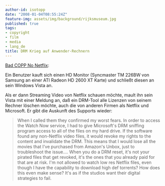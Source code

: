 ```yaml
---
author-id: isotopp
date: "2008-01-04T08:55:24Z"
feature-img: assets/img/background/rijksmuseum.jpg
published: true
tags:
- copyright
- film
- media
- lang_de
title: DRM Krieg auf Anwender-Rechnern
---
```

[Bad COPP No Netflix](http://davisfreeberg.com/2008/01/03/bad-copp-no-netflix/): 

Ein Benutzer kauft sich einen HD Monitor (Syncmaster TM 226BW von Samsung an
einer ATI Radeon HD 2600 XT Karte) und schließt diesen an sein Windows Vista
an.

Als er dann Streaming Video von Netflix schauen möchte, mault ihn sein Vista
mit einer Meldung an, daß ein DRM-Tool alle Lizenzen von seinem Rechner
löschen möchte, auch die von anderen Firmen als Netflix und Microsoft. Er
gibt die Auskunft des Supports wieder:

> When I called them they confirmed my worst fears. In order to access the
> Watch Now service, I had to give Microsoft's DRM sniffing program access
> to all of the files on my hard drive. If the software found any
> non-Netflix video files, it would revoke my rights to the content and
> invalidate the DRM. This means that I would lose all the movies that I've
> purchased from Amazon's Unbox, just to troubleshoot the issue…. When you
> do a DRM reset, it's not your pirated files that get revoked, it's the
> ones that you already paid for that are at risk. I'm not allowed to watch
> low res Netflix files, even though I have the capability to download high
> def torrents? How does this even make sense? It's as if the studios want
> their digital strategies to fail.

